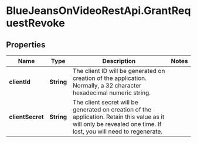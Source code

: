 # BlueJeansOnVideoRestApi.GrantRequestRevoke

## Properties
Name | Type | Description | Notes
------------ | ------------- | ------------- | -------------
**clientId** | **String** | The client ID will be generated on creation of the application. Normally, a 32 character hexadecimal numeric string. | 
**clientSecret** | **String** | The client secret will be generated on creation of the application. Retain this value as it will only be revealed one time. If lost, you will need to regenerate. | 


